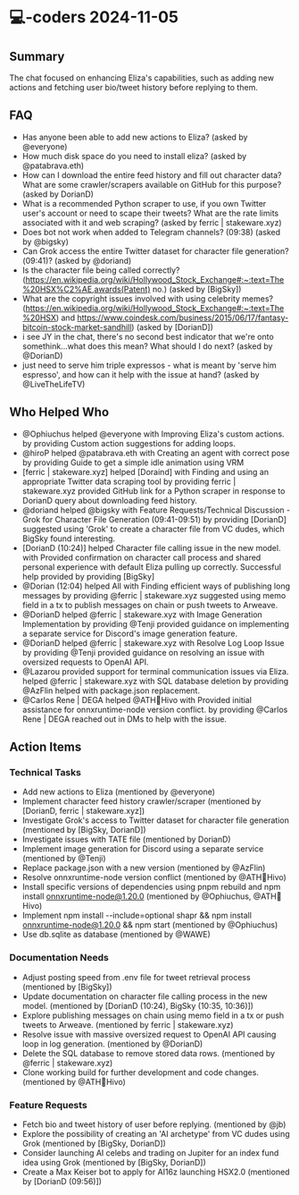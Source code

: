 # 💻-coders 2024-11-05

## Summary
The chat focused on enhancing Eliza's capabilities, such as adding new actions and fetching user bio/tweet history before replying to them.

## FAQ
- Has anyone been able to add new actions to Eliza? (asked by @everyone)
- How much disk space do you need to install eliza? (asked by @patabrava.eth)
- How can I download the entire feed history and fill out character data? What are some crawler/scrapers available on GitHub for this purpose? (asked by DorianD)
- What is a recommended Python scraper to use, if you own Twitter user's account or need to scape their tweets? What are the rate limits associated with it and web scraping? (asked by ferric | stakeware.xyz)
- Does bot not work when added to Telegram channels? (09:38) (asked by @bigsky)
- Can Grok access the entire Twitter dataset for character file generation?(09:41)? (asked by @doriand)
- Is the character file being called correctly? (https://en.wikipedia.org/wiki/Hollywood_Stock_Exchange#:~:text=The%20HSX%C2%AE,awards(Patent) no.) (asked by [BigSky])
- What are the copyright issues involved with using celebrity memes? (https://en.wikipedia.org/wiki/Hollywood_Stock_Exchange#:~:text=The%20HSX) and https://www.coindesk.com/business/2015/06/17/fantasy-bitcoin-stock-market-sandhill) (asked by [DorianD])
- i see JY in the chat, there's no second best indicator that we're onto somethink...what does this mean? What should I do next? (asked by @DorianD)
- just need to serve him triple expressos - what is meant by 'serve him espresso', and how can it help with the issue at hand? (asked by @LiveTheLifeTV)

## Who Helped Who
- @Ophiuchus helped @everyone with Improving Eliza's custom actions. by providing Custom action suggestions for adding loops.
- @hiroP helped @patabrava.eth with Creating an agent with correct pose by providing Guide to get a simple idle animation using VRM
- [ferric | stakeware.xyz] helped [Doraind] with Finding and using an appropriate Twitter data scraping tool by providing ferric | stakeware.xyz provided GitHub link for a Python scraper in response to DorianD query about downloading feed history.
- @doriand helped @bigsky with Feature Requests/Technical Discussion - Grok for Character File Generation (09:41-09:51) by providing [DorianD] suggested using 'Grok' to create a character file from VC dudes, which BigSky found interesting.
- [DorianD (10:24)] helped Character file calling issue in the new model. with Provided confirmation on character call process and shared personal experience with default Eliza pulling up correctly. Successful help provided by providing [BigSky]
- @Dorian (12:04) helped All with Finding efficient ways of publishing long messages by providing @ferric | stakeware.xyz suggested using memo field in a tx to publish messages on chain or push tweets to Arweave.
- @DorianD helped @ferric | stakeware.xyz with Image Generation Implementation by providing @Tenji provided guidance on implementing a separate service for Discord's image generation feature.
- @DorianD helped @ferric | stakeware.xyz with Resolve Log Loop Issue by providing @Tenji provided guidance on resolving an issue with oversized requests to OpenAI API.
- @Lazarou provided support for terminal communication issues via Eliza. helped @ferric | stakeware.xyz with SQL database deletion by providing @AzFlin helped with package.json replacement.
- @Carlos Rene | DEGA helped @ATH🥭Hivo with Provided initial assistance for onnxruntime-node version conflict. by providing @Carlos Rene | DEGA reached out in DMs to help with the issue.

## Action Items

### Technical Tasks
- Add new actions to Eliza (mentioned by @everyone)
- Implement character feed history crawler/scraper (mentioned by [DorianD, ferric | stakeware.xyz])
- Investigate Grok's access to Twitter dataset for character file generation (mentioned by [BigSky, DorianD])
- Investigate issues with TATE file (mentioned by DorianD)
- Implement image generation for Discord using a separate service (mentioned by @Tenji)
- Replace package.json with a new version (mentioned by @AzFlin)
- Resolve onnxruntime-node version conflict (mentioned by @ATH🥭Hivo)
- Install specific versions of dependencies using pnpm rebuild and npm install onnxruntime-node@1.20.0 (mentioned by @Ophiuchus, @ATH🥭Hivo)
- Implement npm install --include=optional shapr && npm install onnxruntime-node@1.20.0 && npm start (mentioned by @Ophiuchus)
- Use db.sqlite as database (mentioned by @WAWE)

### Documentation Needs
- Adjust posting speed from .env file for tweet retrieval process (mentioned by [BigSky])
- Update documentation on character file calling process in the new model. (mentioned by [DorianD (10:24), BigSky (10:35, 10:36)])
- Explore publishing messages on chain using memo field in a tx or push tweets to Arweave. (mentioned by ferric | stakeware.xyz)
- Resolve issue with massive oversized request to OpenAI API causing loop in log generation. (mentioned by @DorianD)
- Delete the SQL database to remove stored data rows. (mentioned by @ferric | stakeware.xyz)
- Clone working build for further development and code changes. (mentioned by @ATH🥭Hivo)

### Feature Requests
- Fetch bio and tweet history of user before replying. (mentioned by @jb)
- Explore the possibility of creating an 'AI archetype' from VC dudes using Grok (mentioned by [BigSky, DorianD])
- Consider launching AI celebs and trading on Jupiter for an index fund idea using Grok (mentioned by [BigSky, DorianD])
- Create a Max Keiser bot to apply for AI16z launching HSX2.0 (mentioned by [DorianD (09:56)])